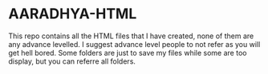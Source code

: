 # AARADHYA-HTML
This repo contains all the HTML files that I have created, none of them are any advance levelled. I suggest advance level people to not refer as you will get hell bored.
Some folders are just to save my files while some are too display, but you can referre all folders.
